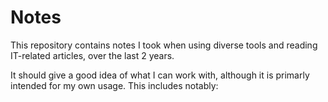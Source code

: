 # Notes
This repository contains notes I took when using diverse tools and reading IT-related articles, over the last 2 years.

It should give a good idea of what I can work with, although it is primarly intended for my own usage. This includes notably:
